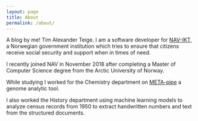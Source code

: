 ```yaml
---
layout: page
title: About
permalink: /about/
---
```


A blog by me! Tim Alexander Teige. I am a software developer for [NAV-IKT](https://github.com/navikt), a Norwegian government institution 
which tries to ensure that citizens receive social security and support when in times of need.

I recently joined NAV in November 2018 after completing a Master of Computer Science degree from the Arctic University of Norway.

While studying I worked for the Chemistry department on [META-pipe](https://mmp.sfb.uit.no/) a genome analytic tool.


I also worked the History department using machine learning models to analyze census records from 1950 to extract handwritten numbers and
text from the structured documents. 
